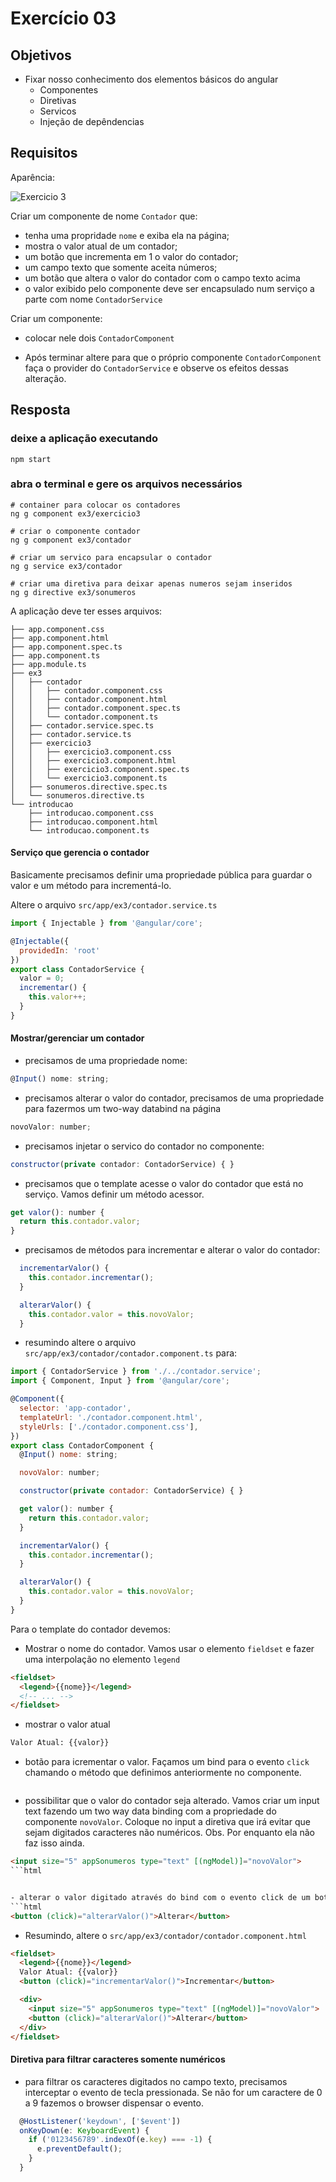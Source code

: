 # Exercício 03

## Objetivos

* Fixar nosso conhecimento dos elementos básicos do angular
  * Componentes
  * Diretivas
  * Servicos
  * Injeção de depêndencias

## Requisitos
Aparência:

![Exercicio 3](img/ex3.png)

Criar um componente de nome `Contador` que:

- tenha uma propridade `nome` e exiba ela na página;
- mostra o valor atual de um contador;
- um botão que incrementa em 1 o valor do contador;
- um campo texto que somente aceita números;
- um botão que altera o valor do contador com o campo texto acima
- o valor exibido pelo componente deve ser encapsulado num serviço a parte com nome `ContadorService`

Criar um componente:

- colocar nele dois `ContadorComponent`

- Após terminar altere para que o próprio componente `ContadorComponent` faça o provider do `ContadorService` e observe os efeitos dessas alteração.

## Resposta

### deixe a aplicação executando

```
npm start
```

### abra o terminal e gere os arquivos necessários

```
# container para colocar os contadores
ng g component ex3/exercicio3

# criar o componente contador
ng g component ex3/contador

# criar um servico para encapsular o contador
ng g service ex3/contador

# criar uma diretiva para deixar apenas numeros sejam inseridos
ng g directive ex3/sonumeros
```

A aplicação deve ter esses arquivos:
```
├── app.component.css
├── app.component.html
├── app.component.spec.ts
├── app.component.ts
├── app.module.ts
├── ex3
│   ├── contador
│   │   ├── contador.component.css
│   │   ├── contador.component.html
│   │   ├── contador.component.spec.ts
│   │   └── contador.component.ts
│   ├── contador.service.spec.ts
│   ├── contador.service.ts
│   ├── exercicio3
│   │   ├── exercicio3.component.css
│   │   ├── exercicio3.component.html
│   │   ├── exercicio3.component.spec.ts
│   │   └── exercicio3.component.ts
│   ├── sonumeros.directive.spec.ts
│   └── sonumeros.directive.ts
└── introducao
    ├── introducao.component.css
    ├── introducao.component.html
    └── introducao.component.ts
```

#### Serviço que gerencia o contador

Basicamente precisamos definir uma propriedade pública para guardar o valor e um método para incrementá-lo.

Altere o arquivo `src/app/ex3/contador.service.ts`

```javascript
import { Injectable } from '@angular/core';

@Injectable({
  providedIn: 'root'
})
export class ContadorService {
  valor = 0;
  incrementar() {
    this.valor++;
  }
}
```

#### Mostrar/gerenciar um contador

- precisamos de uma propriedade nome:
```javascript
@Input() nome: string;
```

- precisamos alterar o valor do contador, precisamos de uma propriedade para fazermos um two-way databind na página
```javascript
novoValor: number;
```

- precisamos injetar o servico do contador no componente:
```javascript
constructor(private contador: ContadorService) { }
```

- precisamos que o template acesse o valor do contador que está no serviço. Vamos definir um método acessor.
```javascript
get valor(): number {
  return this.contador.valor;
}
```

- precisamos de métodos para incrementar e alterar o valor do contador:
```javascript
  incrementarValor() {
    this.contador.incrementar();
  }

  alterarValor() {
    this.contador.valor = this.novoValor;
  }
```

- resumindo altere o arquivo `src/app/ex3/contador/contador.component.ts` para:
```javascript
import { ContadorService } from './../contador.service';
import { Component, Input } from '@angular/core';

@Component({
  selector: 'app-contador',
  templateUrl: './contador.component.html',
  styleUrls: ['./contador.component.css'],
})
export class ContadorComponent {
  @Input() nome: string;

  novoValor: number;

  constructor(private contador: ContadorService) { }

  get valor(): number {
    return this.contador.valor;
  }

  incrementarValor() {
    this.contador.incrementar();
  }

  alterarValor() {
    this.contador.valor = this.novoValor;
  }
}

```

Para o template do contador devemos:

- Mostrar o nome do contador. Vamos usar o elemento `fieldset` e fazer uma interpolação no elemento `legend`

```html
<fieldset>
  <legend>{{nome}}</legend>
  <!-- ... -->
</fieldset>
```

- mostrar o valor atual
```html
Valor Atual: {{valor}}
```

- botão para icrementar o valor. Façamos um bind para o evento `click` chamando o método que definimos anteriormente no componente.
```html<button (click)="incrementarValor()">Incrementar</button>
```

- possibilitar que o valor do contador seja alterado. Vamos criar um input text fazendo um two way data binding com a propriedade do componente `novoValor`. Coloque no input a diretiva que irá evitar que sejam digitados caracteres não numéricos. Obs. Por enquanto ela não faz isso ainda.
```html
<input size="5" appSonumeros type="text" [(ngModel)]="novoValor">
```html


- alterar o valor digitado através do bind com o evento click de um botão
```html
<button (click)="alterarValor()">Alterar</button>
```

- Resumindo, altere o `src/app/ex3/contador/contador.component.html`
```html
<fieldset>
  <legend>{{nome}}</legend>
  Valor Atual: {{valor}}
  <button (click)="incrementarValor()">Incrementar</button>

  <div>
    <input size="5" appSonumeros type="text" [(ngModel)]="novoValor">
    <button (click)="alterarValor()">Alterar</button>
  </div>
</fieldset>
```

#### Diretiva para filtrar caracteres somente numéricos
- para filtrar os caracteres digitados no campo texto, precisamos interceptar o evento de tecla pressionada. Se não for um caractere de 0 a 9 fazemos o browser dispensar o evento.
```javascript
  @HostListener('keydown', ['$event'])
  onKeyDown(e: KeyboardEvent) {
    if ('0123456789'.indexOf(e.key) === -1) {
      e.preventDefault();
    }
  }
```
